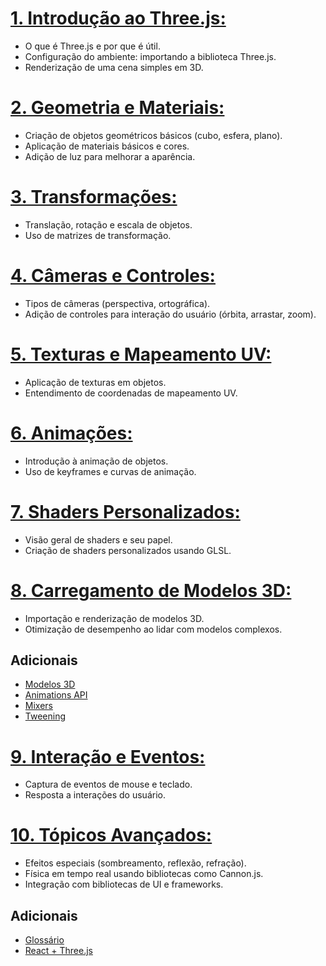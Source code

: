 # [1. Introdução ao Three.js:](1.Introducao_ao_Three.js.md)

  - O que é Three.js e por que é útil.
  - Configuração do ambiente: importando a biblioteca Three.js.
  - Renderização de uma cena simples em 3D.

# [2. Geometria e Materiais:](2.Geometria_e_Materiais.md)

  - Criação de objetos geométricos básicos (cubo, esfera, plano).
  - Aplicação de materiais básicos e cores.
  - Adição de luz para melhorar a aparência.

# [3. Transformações:](3.Transformacoes.md)

  - Translação, rotação e escala de objetos.
  - Uso de matrizes de transformação.

# [4. Câmeras e Controles:](4.Cameras_e_Controles.md)

  - Tipos de câmeras (perspectiva, ortográfica).
  - Adição de controles para interação do usuário (órbita, arrastar, zoom).

# [5. Texturas e Mapeamento UV:](5.Texturas_e_Mapeamento_UV.md)

  - Aplicação de texturas em objetos.
  - Entendimento de coordenadas de mapeamento UV.

# [6. Animações:](6.Animacoes.md)

  - Introdução à animação de objetos.
  - Uso de keyframes e curvas de animação.

# [7. Shaders Personalizados:](7.Shaders_Personalizados.md)

  - Visão geral de shaders e seu papel.
  - Criação de shaders personalizados usando GLSL.

# [8. Carregamento de Modelos 3D:](8.Carregamento_de_Modelos_3D.md)

  - Importação e renderização de modelos 3D.
  - Otimização de desempenho ao lidar com modelos complexos.

  ## Adicionais
  - [Modelos 3D](8.x1.Modelos_3D.md)
  - [Animations API](8.x2.Animations_API.md)
  - [Mixers](8.x3.Mixers.md)
  - [Tweening](8.x4.Tweening.md)

# [9. Interação e Eventos:](9.Interacao_e_Eventos.md)

  - Captura de eventos de mouse e teclado.
  - Resposta a interações do usuário.

# [10. Tópicos Avançados:](10.Topicos_Avancados.md)

  - Efeitos especiais (sombreamento, reflexão, refração).
  - Física em tempo real usando bibliotecas como Cannon.js.
  - Integração com bibliotecas de UI e frameworks.

  ## Adicionais
  - [Glossário](10.x1.Glossario.md)
  - [React + Three.js](10.x2.React_Tree_Fiber.md)

